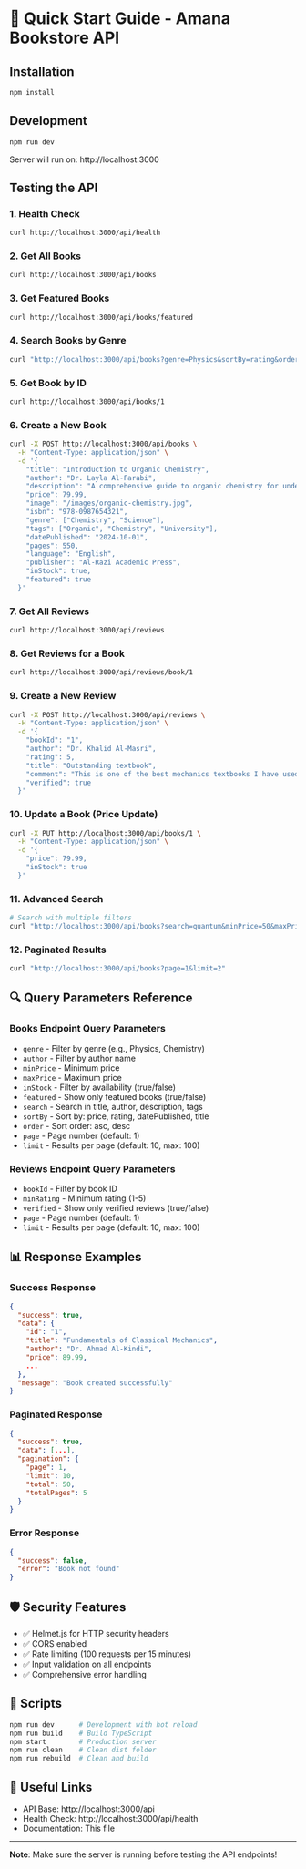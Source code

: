 # 🚀 Quick Start Guide - Amana Bookstore API

## Installation

```bash
npm install
```

## Development

```bash
npm run dev
```

Server will run on: http://localhost:3000

## Testing the API

### 1. Health Check

```bash
curl http://localhost:3000/api/health
```

### 2. Get All Books

```bash
curl http://localhost:3000/api/books
```

### 3. Get Featured Books

```bash
curl http://localhost:3000/api/books/featured
```

### 4. Search Books by Genre

```bash
curl "http://localhost:3000/api/books?genre=Physics&sortBy=rating&order=desc"
```

### 5. Get Book by ID

```bash
curl http://localhost:3000/api/books/1
```

### 6. Create a New Book

```bash
curl -X POST http://localhost:3000/api/books \
  -H "Content-Type: application/json" \
  -d '{
    "title": "Introduction to Organic Chemistry",
    "author": "Dr. Layla Al-Farabi",
    "description": "A comprehensive guide to organic chemistry for undergraduate students",
    "price": 79.99,
    "image": "/images/organic-chemistry.jpg",
    "isbn": "978-0987654321",
    "genre": ["Chemistry", "Science"],
    "tags": ["Organic", "Chemistry", "University"],
    "datePublished": "2024-10-01",
    "pages": 550,
    "language": "English",
    "publisher": "Al-Razi Academic Press",
    "inStock": true,
    "featured": true
  }'
```

### 7. Get All Reviews

```bash
curl http://localhost:3000/api/reviews
```

### 8. Get Reviews for a Book

```bash
curl http://localhost:3000/api/reviews/book/1
```

### 9. Create a New Review

```bash
curl -X POST http://localhost:3000/api/reviews \
  -H "Content-Type: application/json" \
  -d '{
    "bookId": "1",
    "author": "Dr. Khalid Al-Masri",
    "rating": 5,
    "title": "Outstanding textbook",
    "comment": "This is one of the best mechanics textbooks I have used in my teaching career. Highly recommended!",
    "verified": true
  }'
```

### 10. Update a Book (Price Update)

```bash
curl -X PUT http://localhost:3000/api/books/1 \
  -H "Content-Type: application/json" \
  -d '{
    "price": 79.99,
    "inStock": true
  }'
```

### 11. Advanced Search

```bash
# Search with multiple filters
curl "http://localhost:3000/api/books?search=quantum&minPrice=50&maxPrice=150&inStock=true&page=1&limit=10"
```

### 12. Paginated Results

```bash
curl "http://localhost:3000/api/books?page=1&limit=2"
```

## 🔍 Query Parameters Reference

### Books Endpoint Query Parameters

- `genre` - Filter by genre (e.g., Physics, Chemistry)
- `author` - Filter by author name
- `minPrice` - Minimum price
- `maxPrice` - Maximum price
- `inStock` - Filter by availability (true/false)
- `featured` - Show only featured books (true/false)
- `search` - Search in title, author, description, tags
- `sortBy` - Sort by: price, rating, datePublished, title
- `order` - Sort order: asc, desc
- `page` - Page number (default: 1)
- `limit` - Results per page (default: 10, max: 100)

### Reviews Endpoint Query Parameters

- `bookId` - Filter by book ID
- `minRating` - Minimum rating (1-5)
- `verified` - Show only verified reviews (true/false)
- `page` - Page number (default: 1)
- `limit` - Results per page (default: 10, max: 100)

## 📊 Response Examples

### Success Response

```json
{
  "success": true,
  "data": {
    "id": "1",
    "title": "Fundamentals of Classical Mechanics",
    "author": "Dr. Ahmad Al-Kindi",
    "price": 89.99,
    ...
  },
  "message": "Book created successfully"
}
```

### Paginated Response

```json
{
  "success": true,
  "data": [...],
  "pagination": {
    "page": 1,
    "limit": 10,
    "total": 50,
    "totalPages": 5
  }
}
```

### Error Response

```json
{
  "success": false,
  "error": "Book not found"
}
```

## 🛡️ Security Features

- ✅ Helmet.js for HTTP security headers
- ✅ CORS enabled
- ✅ Rate limiting (100 requests per 15 minutes)
- ✅ Input validation on all endpoints
- ✅ Comprehensive error handling

## 📝 Scripts

```bash
npm run dev      # Development with hot reload
npm run build    # Build TypeScript
npm start        # Production server
npm run clean    # Clean dist folder
npm run rebuild  # Clean and build
```

## 🔗 Useful Links

- API Base: http://localhost:3000/api
- Health Check: http://localhost:3000/api/health
- Documentation: This file

---

**Note**: Make sure the server is running before testing the API endpoints!
